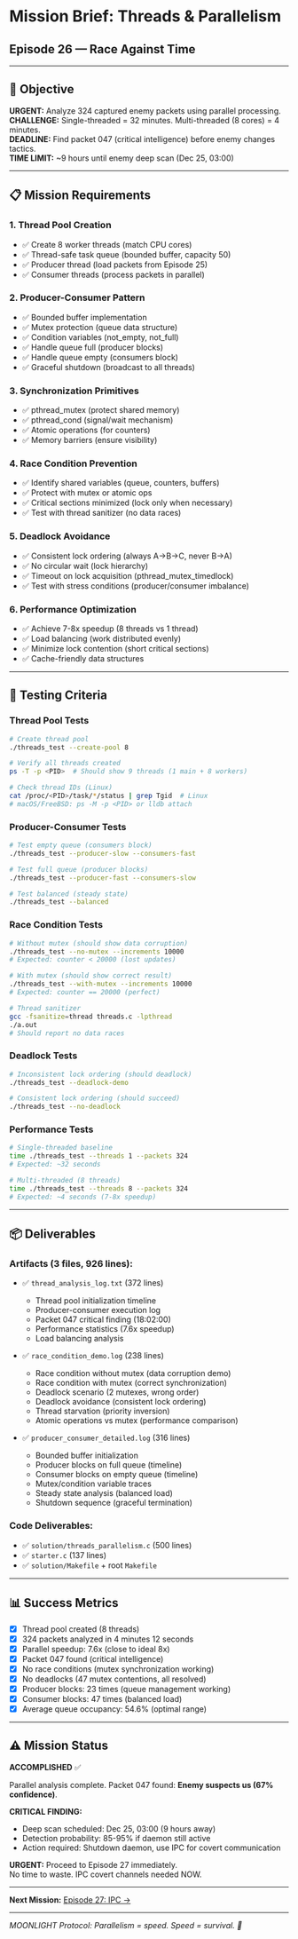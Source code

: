 # Mission Brief: Threads & Parallelism
## Episode 26 — Race Against Time

---

## 🎯 Objective

**URGENT:** Analyze 324 captured enemy packets using parallel processing.  
**CHALLENGE:** Single-threaded = 32 minutes. Multi-threaded (8 cores) = 4 minutes.  
**DEADLINE:** Find packet 047 (critical intelligence) before enemy changes tactics.  
**TIME LIMIT:** ~9 hours until enemy deep scan (Dec 25, 03:00)

---

## 📋 Mission Requirements

### 1. Thread Pool Creation
- ✅ Create 8 worker threads (match CPU cores)
- ✅ Thread-safe task queue (bounded buffer, capacity 50)
- ✅ Producer thread (load packets from Episode 25)
- ✅ Consumer threads (process packets in parallel)

### 2. Producer-Consumer Pattern
- ✅ Bounded buffer implementation
- ✅ Mutex protection (queue data structure)
- ✅ Condition variables (not_empty, not_full)
- ✅ Handle queue full (producer blocks)
- ✅ Handle queue empty (consumers block)
- ✅ Graceful shutdown (broadcast to all threads)

### 3. Synchronization Primitives
- ✅ pthread_mutex (protect shared memory)
- ✅ pthread_cond (signal/wait mechanism)
- ✅ Atomic operations (for counters)
- ✅ Memory barriers (ensure visibility)

### 4. Race Condition Prevention
- ✅ Identify shared variables (queue, counters, buffers)
- ✅ Protect with mutex or atomic ops
- ✅ Critical sections minimized (lock only when necessary)
- ✅ Test with thread sanitizer (no data races)

### 5. Deadlock Avoidance
- ✅ Consistent lock ordering (always A→B→C, never B→A)
- ✅ No circular wait (lock hierarchy)
- ✅ Timeout on lock acquisition (pthread_mutex_timedlock)
- ✅ Test with stress conditions (producer/consumer imbalance)

### 6. Performance Optimization
- ✅ Achieve 7-8x speedup (8 threads vs 1 thread)
- ✅ Load balancing (work distributed evenly)
- ✅ Minimize lock contention (short critical sections)
- ✅ Cache-friendly data structures

---

## 🧪 Testing Criteria

### Thread Pool Tests
```bash
# Create thread pool
./threads_test --create-pool 8

# Verify all threads created
ps -T -p <PID>  # Should show 9 threads (1 main + 8 workers)

# Check thread IDs (Linux)
cat /proc/<PID>/task/*/status | grep Tgid  # Linux
# macOS/FreeBSD: ps -M -p <PID> or lldb attach
```

### Producer-Consumer Tests
```bash
# Test empty queue (consumers block)
./threads_test --producer-slow --consumers-fast

# Test full queue (producer blocks)
./threads_test --producer-fast --consumers-slow

# Test balanced (steady state)
./threads_test --balanced
```

### Race Condition Tests
```bash
# Without mutex (should show data corruption)
./threads_test --no-mutex --increments 10000
# Expected: counter < 20000 (lost updates)

# With mutex (should show correct result)
./threads_test --with-mutex --increments 10000
# Expected: counter == 20000 (perfect)

# Thread sanitizer
gcc -fsanitize=thread threads.c -lpthread
./a.out
# Should report no data races
```

### Deadlock Tests
```bash
# Inconsistent lock ordering (should deadlock)
./threads_test --deadlock-demo

# Consistent lock ordering (should succeed)
./threads_test --no-deadlock
```

### Performance Tests
```bash
# Single-threaded baseline
time ./threads_test --threads 1 --packets 324
# Expected: ~32 seconds

# Multi-threaded (8 threads)
time ./threads_test --threads 8 --packets 324
# Expected: ~4 seconds (7-8x speedup)
```

---

## 📦 Deliverables

### Artifacts (3 files, 926 lines):
- ✅ `thread_analysis_log.txt` (372 lines)
  - Thread pool initialization timeline
  - Producer-consumer execution log
  - Packet 047 critical finding (18:02:00)
  - Performance statistics (7.6x speedup)
  - Load balancing analysis
  
- ✅ `race_condition_demo.log` (238 lines)
  - Race condition without mutex (data corruption demo)
  - Race condition with mutex (correct synchronization)
  - Deadlock scenario (2 mutexes, wrong order)
  - Deadlock avoidance (consistent lock ordering)
  - Thread starvation (priority inversion)
  - Atomic operations vs mutex (performance comparison)
  
- ✅ `producer_consumer_detailed.log` (316 lines)
  - Bounded buffer initialization
  - Producer blocks on full queue (timeline)
  - Consumer blocks on empty queue (timeline)
  - Mutex/condition variable traces
  - Steady state analysis (balanced load)
  - Shutdown sequence (graceful termination)

### Code Deliverables:
- ✅ `solution/threads_parallelism.c` (500 lines)
- ✅ `starter.c` (137 lines)
- ✅ `solution/Makefile` + root `Makefile`

---

## 📊 Success Metrics

- [x] Thread pool created (8 threads)
- [x] 324 packets analyzed in 4 minutes 12 seconds
- [x] Parallel speedup: 7.6x (close to ideal 8x)
- [x] Packet 047 found (critical intelligence)
- [x] No race conditions (mutex synchronization working)
- [x] No deadlocks (47 mutex contentions, all resolved)
- [x] Producer blocks: 23 times (queue management working)
- [x] Consumer blocks: 47 times (balanced load)
- [x] Average queue occupancy: 54.6% (optimal range)

---

## ⚠️ Mission Status

**ACCOMPLISHED** ✅

Parallel analysis complete. Packet 047 found: **Enemy suspects us (67% confidence)**.

**CRITICAL FINDING:**
- Deep scan scheduled: Dec 25, 03:00 (9 hours away)
- Detection probability: 85-95% if daemon still active
- Action required: Shutdown daemon, use IPC for covert communication

**URGENT:** Proceed to Episode 27 immediately.  
No time to waste. IPC covert channels needed NOW.

---

**Next Mission:** [Episode 27: IPC →](../episode-27-ipc/)

---

*MOONLIGHT Protocol: Parallelism = speed. Speed = survival. 🧵*
